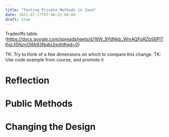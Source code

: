 ```yaml
---
title: "Testing Private Methods in Java"
date: 2021-07-27T07:48:22-04:00
draft: true
---
```


Tradeoffs table: (https://docs.google.com/spreadsheets/d/16W_9YdNkb_WmAQFpRZbS6PlTKpLjl5NznOI6k93NqbU/edit#gid=0)

TK: Try to think of a few dimensions on which to compare this change.
TK: Use code example from course, and promote it 
# Reflection

# Public Methods

# Changing the Design